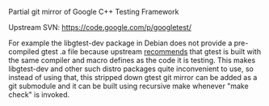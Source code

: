 Partial git mirror of Google C++ Testing Framework

Upstream SVN: https://code.google.com/p/googletest/

For example the libgtest-dev package in Debian does not provide a pre-compiled
gtest .a file because upstream [recommends][1] that gtest is built with the
same compiler and macro defines as the code it is testing. This makes
libgtest-dev and other such distro packages quite inconvenient to use, so
instead of using that, this stripped down gtest git mirror can be added as a
git submodule and it can be built using recursive make whenever "make check"
is invoked.


[1]: https://groups.google.com/forum/#!topic/googletestframework/Zo7_HOv1MJ0
